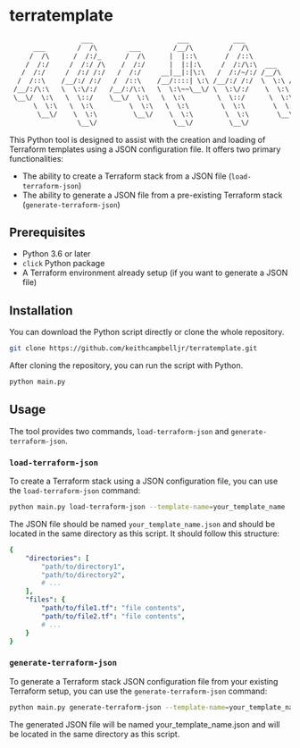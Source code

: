 # terratemplate
```txt
                  ___                     ___           ___                 
      ___        /  /\        ___        /__/\         /  /\                
     /  /\      /  /:/_      /  /\      |  |::\       /  /::\               
    /  /:/     /  /:/ /\    /  /:/      |  |:|:\     /  /:/\:\  ___     ___ 
   /  /:/     /  /:/ /:/   /  /:/     __|__|:|\:\   /  /:/~/:/ /__/\   /  /\
  /  /::\    /__/:/ /:/   /  /::\    /__/::::| \:\ /__/:/ /:/  \  \:\ /  /:/
 /__/:/\:\   \  \:\/:/   /__/:/\:\   \  \:\~~\__\/ \  \:\/:/    \  \:\  /:/ 
 \__\/  \:\   \  \::/    \__\/  \:\   \  \:\        \  \::/      \  \:\/:/  
      \  \:\   \  \:\         \  \:\   \  \:\        \  \:\       \  \::/   
       \__\/    \  \:\         \__\/    \  \:\        \  \:\       \__\/    
                 \__\/                   \__\/         \__\/                
```

This Python tool is designed to assist with the creation and loading of Terraform templates using a JSON configuration file. It offers two primary functionalities:
- The ability to create a Terraform stack from a JSON file (`load-terraform-json`)
- The ability to generate a JSON file from a pre-existing Terraform stack (`generate-terraform-json`)

## Prerequisites

- Python 3.6 or later
- `click` Python package
- A Terraform environment already setup (if you want to generate a JSON file)

## Installation

You can download the Python script directly or clone the whole repository.

```bash
git clone https://github.com/keithcampbelljr/terratemplate.git
```

After cloning the repository, you can run the script with Python.

```bash
python main.py
```

## Usage

The tool provides two commands, `load-terraform-json` and `generate-terraform-json`.

### `load-terraform-json`

To create a Terraform stack using a JSON configuration file, you can use the `load-terraform-json` command:

```bash
python main.py load-terraform-json --template-name=your_template_name
```

The JSON file should be named `your_template_name.json` and should be located in the same directory as this script. It should follow this structure:

```yaml
{
    "directories": [
        "path/to/directory1",
        "path/to/directory2",
        # ...
    ],
    "files": {
        "path/to/file1.tf": "file contents",
        "path/to/file2.tf": "file contents",
        # ...
    }
}
```

### `generate-terraform-json`

To generate a Terraform stack JSON configuration file from your existing Terraform setup, you can use the `generate-terraform-json` command:

```bash
python main.py generate-terraform-json --template-name=your_template_name
```

The generated JSON file will be named your_template_name.json and will be located in the same directory as this script.


